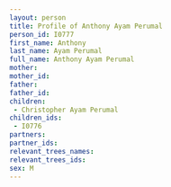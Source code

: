 ```yaml
---
layout: person
title: Profile of Anthony Ayam Perumal
person_id: I0777
first_name: Anthony
last_name: Ayam Perumal
full_name: Anthony Ayam Perumal
mother: 
mother_id: 
father: 
father_id: 
children:
 - Christopher Ayam Perumal
children_ids:
 - I0776
partners:
partner_ids:
relevant_trees_names:
relevant_trees_ids:
sex: M
---
```



